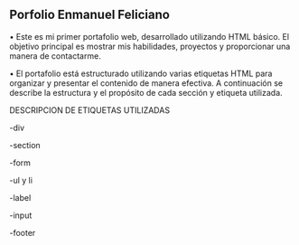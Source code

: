 ## Porfolio Enmanuel Feliciano
• Este es mi primer portafolio web, desarrollado utilizando HTML básico. El objetivo principal es mostrar mis habilidades, proyectos y proporcionar una manera de contactarme.

• El portafolio está estructurado utilizando varias etiquetas HTML para organizar y presentar el contenido de manera efectiva. A continuación se describe la estructura y el propósito de cada sección y etiqueta utilizada.

DESCRIPCION DE ETIQUETAS UTILIZADAS

-div

-section

-form

-ul y li

-label

-input

-footer


